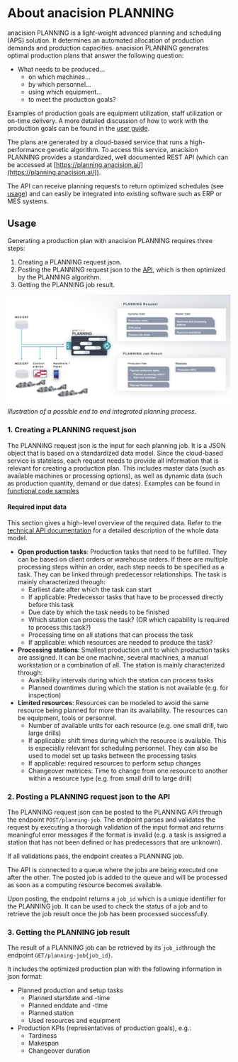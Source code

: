# About anacision PLANNING

anacision PLANNING is a light-weight advanced planning and scheduling (APS) solution. It determines
an automated allocation of production demands and production capacities. anacision PLANNING generates 
optimal production plans that answer the following question:

* What needs to be produced...
  * on which machines...
  * by which personnel...
  * using which equipment...
  * to meet the production goals?

Examples of production goals are equipment utilization, staff utilization or on-time delivery.
A more detailed discussion of how to work with the production goals can be found in the [user guide](../user_guide/user_guide.md#production_goals).


The plans are generated by a cloud-based service that runs a high-performance genetic algorithm. To access
this service, anacision PLANNING provides a standardized, well documented REST API (which can be accessed at 
[https://planning.anacision.ai/](https://planning.anacision.ai/)).

The API can receive planning requests to return optimized schedules (see [usage](#usage)) and can easily be integrated into existing
software such as ERP or MES systems.

## Usage

Generating a production plan with anacision PLANNING requires three steps:
1. Creating a PLANNING request json. 
2. Posting the PLANNING request json to the [API](https://planning.anacision.ai/), which is then optimized by the PLANNING algorithm.
3. Getting the PLANNING job result.


![Illustration of possible end to end integration](user_flow.png)*Illustration of a possible end to end integrated planning process.*


### 1. Creating a PLANNING request json

The PLANNING request json is the input for each planning job. It is a JSON object that 
is based on a standardized data model. Since the cloud-based service is stateless, 
each request needs to provide all information that is relevant 
for creating a production plan. This includes master data (such as available machines or processing options),
as well as dynamic
data (such as production quantity, demand or due dates). Examples can be found in [functional code samples](../user_guide/working_code_samples.md)


#### Required input data

This section gives a high-level overview of the required data. Refer to the 
[technical API documentation](https://planning.anacision.ai/docs) for a detailed 
description of the whole data model.

* **Open production tasks**: Production tasks that need to be fulfilled. They can be based on client orders or warehouse orders. 
 If there are multiple processing steps within an order, each step needs to be specified as a task. They can be linked
 through predecessor relationships. The task is mainly characterized through:
    * Earliest date after which the task can start
    * If applicable: Predecessor tasks that have to be processed directly before this task
    * Due date by which the task needs to be finished
    * Which station can process the task? (OR which capability is required to process this task?)
    * Processing time on all stations that can process the task
    * If applicable: which resources are needed to produce the task?
* **Processing stations**: Smallest production unit to which production tasks are assigned. It can be one machine, several machines, a manual workstation or a combination of all. The station is mainly characterized through:
    * Availability intervals during which the station can process tasks
    * Planned downtimes during which the station is not available (e.g. for inspection)
* **Limited resources**: Resources can be modeled to avoid the same resource being planned for more than its availability. The resources can be equipment, tools or personnel.
    * Number of available units for each resource (e.g. one small drill, two large drills)
    * If applicable: shift times during which the resource is available. This is especially
    relevant for scheduling personnel. They can also be used to model set up tasks between the processing tasks
    * If applicable: required resources to perform setup changes
    * Changeover matrices: Time to change from one resource to another within a resource type (e.g. from small drill to large drill)

### 2. Posting a PLANNING request json to the API
The PLANNING request json can be posted to the PLANNING API through the endpoint ```POST/planning-job```.
The endpoint parses and validates the request by executing a thorough validation of the input format
and returns meaningful error messages if the format is invalid (e.g. a task is assigned a station that
has not been defined or has predecessors that are unknown).

If all validations pass, the endpoint creates a PLANNING job. 

The API is connected to a queue where the jobs are being executed one after the other. 
The posted job is added to the queue and will be processed as soon as a computing resource becomes available. 

Upon posting, the endpoint returns a ```job_id``` which is a unique identifier for the PLANNING job. It 
can be used to check the status of a job and to retrieve the job result once the job has
been processed successfully. 




### 3. Getting the PLANNING job result

The result of a PLANNING job can be retrieved by its ```job_id```through the endpoint ```GET/planning-job{job_id}```.

It includes the optimized production plan with the following information in json format:

* Planned production and setup tasks
    * Planned startdate and -time
    * Planned enddate and -time
    * Planned station
    * Used resources and equipment
* Production KPIs (representatives of production goals), e.g.:
    * Tardiness
    * Makespan
    * Changeover duration




